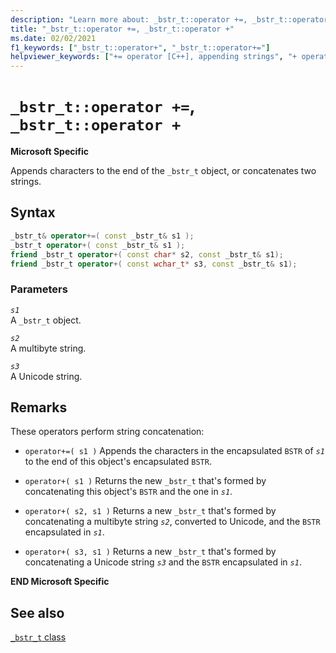 ```yaml
---
description: "Learn more about: _bstr_t::operator +=, _bstr_t::operator +"
title: "_bstr_t::operator +=, _bstr_t::operator +"
ms.date: 02/02/2021
f1_keywords: ["_bstr_t::operator+", "_bstr_t::operator+="]
helpviewer_keywords: ["+= operator [C++], appending strings", "+ operator [C++], _bstr_t objects"]
---
```

# `_bstr_t::operator +=`, `_bstr_t::operator +`

**Microsoft Specific**

Appends characters to the end of the `_bstr_t` object, or concatenates two strings.

## Syntax

```cpp
_bstr_t& operator+=( const _bstr_t& s1 );
_bstr_t operator+( const _bstr_t& s1 );
friend _bstr_t operator+( const char* s2, const _bstr_t& s1);
friend _bstr_t operator+( const wchar_t* s3, const _bstr_t& s1);
```

### Parameters

*`s1`*\
A `_bstr_t` object.

*`s2`*\
A multibyte string.

*`s3`*\
A Unicode string.

## Remarks

These operators perform string concatenation:

- `operator+=( s1 )` Appends the characters in the encapsulated `BSTR` of *`s1`* to the end of this object's encapsulated `BSTR`.

- `operator+( s1 )` Returns the new `_bstr_t` that's formed by concatenating this object's `BSTR` and the one in *`s1`*.

- `operator+( s2, s1 )` Returns a new `_bstr_t` that's formed by concatenating a multibyte string *`s2`*, converted to Unicode, and the `BSTR` encapsulated in *`s1`*.

- `operator+( s3, s1 )` Returns a new `_bstr_t` that's formed by concatenating a Unicode string *`s3`* and the `BSTR` encapsulated in *`s1`*.

**END Microsoft Specific**

## See also

[`_bstr_t` class](../cpp/bstr-t-class.md)
